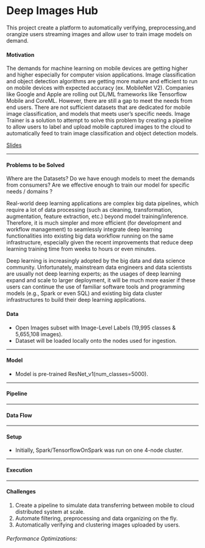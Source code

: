 # Deep Images Hub

This project create a platform to automatically verifying, preprocessing,and orangize users streaming images and allow user to train image models on demand.

#### Motivation

The demands for machine learning on mobile devices are getting higher and higher especially for computer vision applications. Image classification and object detection algorithms are getting more mature and efficient to run on mobile devices with expected accuracy (ex. MobileNet V2). Companies like Google and Apple are rolling out DL/ML frameworks like Tensorflow Mobile and CoreML. However, there are still a gap to meet the needs from end users. There are not sufficient datasets that are dedicated for mobile image classification, and models that meets user’s specific needs. Image Trainer is a solution to attempt to solve this problem by creating a pipeline to allow users to label and upload mobile captured images to the cloud to automatically feed to train image classification and object detection models.  


[Slides](https://docs.google.com/presentation/d/17XCa3oY8J-khs3DmT14Esi0rPLR4x-ynFPMEQ80cagw/edit#slide=id.g36132c4481_0_39)

<hr/>

#### Problems to be Solved

Where are the Datasets? 
Do we have enough models to meet the demands from consumers?
Are we effective enough to train our model for specific needs / domains ?

Real-world deep learning applications are complex big data pipelines, which require a lot of data processing (such as cleaning, transformation, augmentation, feature extraction, etc.) beyond model training/inference. Therefore, it is much simpler and more efficient (for development and workflow management) to seamlessly integrate deep learning functionalities into existing big data workflow running on the same infrastructure, especially given the recent improvements that reduce deep learning training time from weeks to hours or even minutes.

Deep learning is increasingly adopted by the big data and data science community. Unfortunately, mainstream data engineers and data scientists are usually not deep learning experts; as the usages of deep learning expand and scale to larger deployment, it will be much more easier if these users can continue the use of familiar software tools and programming models (e.g., Spark or even SQL) and existing big data cluster infrastructures to build their deep learning applications.


#### Data

* Open Images subset with Image-Level Labels (19,995 classes & 5,655,108 images).
* Dataset will be loaded locally onto the nodes used for ingestion.

<hr/>

#### Model

* Model is pre-trained ResNet_v1(num_classes=5000).

<hr/>

#### Pipeline

<hr/>

#### Data Flow



<hr/>

#### Setup

* Initially, Spark/TensorflowOnSpark was run on one 4-node cluster.


<hr/>

#### Execution



<hr/>

#### Challenges

1. Create a pipeline to simulate data transferring between mobile to cloud distributed system at scale.
2. Automate filtering, preprocessing and data organizing on the fly. 
3. Automatically verifying and clustering images uploaded by users.


###### Performance Optimizations:

